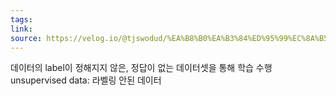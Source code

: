 ```yaml
---
tags: 
link: 
source: https://velog.io/@tjswodud/%EA%B8%B0%EA%B3%84%ED%95%99%EC%8A%B5-Supervised-Learning-Unsupervised-Learning
---
```

데이터의 label이 정해지지 않은, 정답이 없는 데이터셋을 통해 학습 수행 unsupervised data: 라벨링 안된 데이터